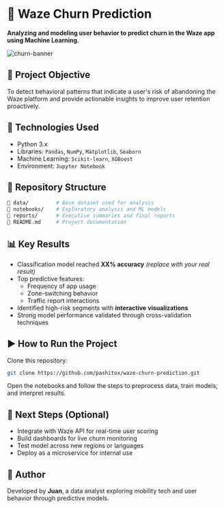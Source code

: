 

# 🚗 Waze Churn Prediction

**Analyzing and modeling user behavior to predict churn in the Waze app using Machine Learning.**

![churn-banner](https://your-link-to-an-image-if-you-have-one.com/banner.png)

## 📌 Project Objective

To detect behavioral patterns that indicate a user's risk of abandoning the Waze platform and provide actionable insights to improve user retention proactively.

## 🧠 Technologies Used

- Python 3.x  
- Libraries: `Pandas`, `NumPy`, `Matplotlib`, `Seaborn`  
- Machine Learning: `Scikit-learn`, `XGBoost`  
- Environment: `Jupyter Notebook`

## 📁 Repository Structure

```bash
📁 data/         # Base dataset used for analysis  
📁 notebooks/    # Exploratory analysis and ML models  
📁 reports/      # Executive summaries and final reports  
📄 README.md     # Project documentation
```

## 📊 Key Results

- Classification model reached **XX% accuracy** *(replace with your real result)*  
- Top predictive features:  
  - Frequency of app usage  
  - Zone-switching behavior  
  - Traffic report interactions  
- Identified high-risk segments with **interactive visualizations**  
- Strong model performance validated through cross-validation techniques

## ▶️ How to Run the Project

Clone this repository:

```bash
git clone https://github.com/pashitox/waze-churn-prediction.git
```

Open the notebooks and follow the steps to preprocess data, train models, and interpret results.

## 🔮 Next Steps (Optional)

- Integrate with Waze API for real-time user scoring  
- Build dashboards for live churn monitoring  
- Test model across new regions or languages  
- Deploy as a microservice for internal use

## 👤 Author

Developed by **Juan**, a data analyst exploring mobility tech and user behavior through predictive models.

